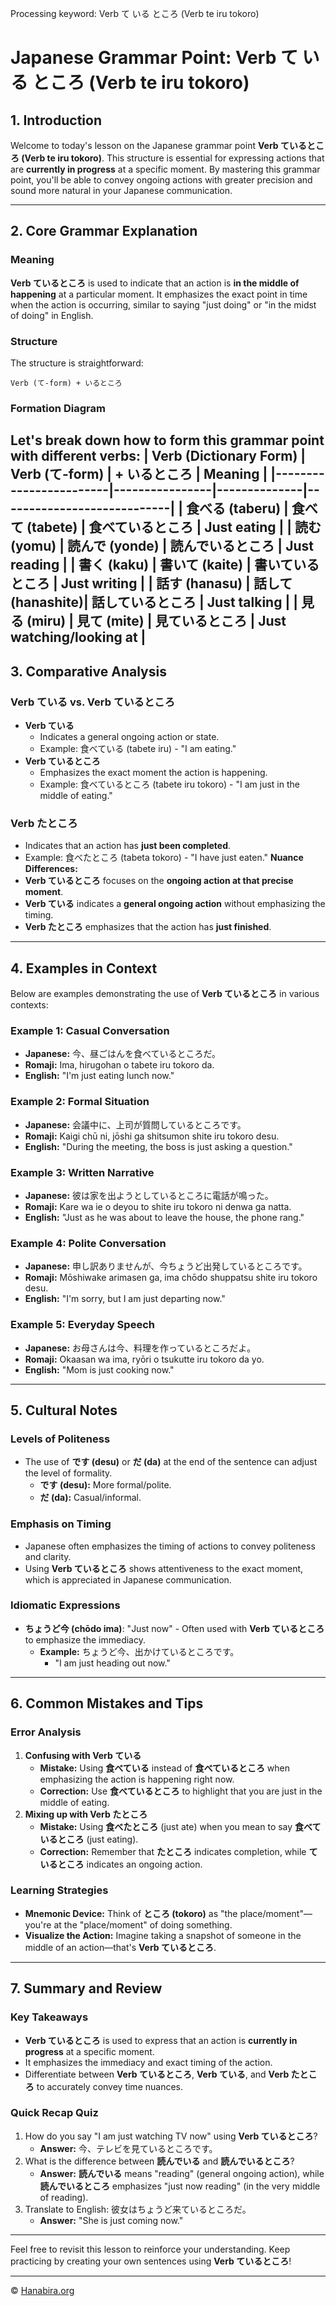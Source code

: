 Processing keyword: Verb て いる ところ (Verb te iru tokoro)
# Japanese Grammar Point: Verb て いる ところ (Verb te iru tokoro)

## 1. Introduction
Welcome to today's lesson on the Japanese grammar point **Verb ているところ (Verb te iru tokoro)**. This structure is essential for expressing actions that are **currently in progress** at a specific moment. By mastering this grammar point, you'll be able to convey ongoing actions with greater precision and sound more natural in your Japanese communication.

---
## 2. Core Grammar Explanation
### Meaning
**Verb ているところ** is used to indicate that an action is **in the middle of happening** at a particular moment. It emphasizes the exact point in time when the action is occurring, similar to saying "just doing" or "in the midst of doing" in English.
### Structure
The structure is straightforward:
```plaintext
Verb (て-form) + いるところ
```
### Formation Diagram
Let's break down how to form this grammar point with different verbs:
| Verb (Dictionary Form) | Verb (て-form) | + いるところ | Meaning                    |
|------------------------|----------------|--------------|----------------------------|
| 食べる (taberu)         | 食べて (tabete) | 食べているところ | Just eating                |
| 読む (yomu)            | 読んで (yonde)  | 読んでいるところ  | Just reading               |
| 書く (kaku)            | 書いて (kaite)  | 書いているところ  | Just writing               |
| 話す (hanasu)          | 話して (hanashite)| 話しているところ | Just talking               |
| 見る (miru)            | 見て (mite)     | 見ているところ   | Just watching/looking at   |
---
## 3. Comparative Analysis
### Verb ている vs. Verb ているところ
- **Verb ている**
  - Indicates a general ongoing action or state.
  - Example: 食べている (tabete iru) - "I am eating."
- **Verb ているところ**
  - Emphasizes the exact moment the action is happening.
  - Example: 食べているところ (tabete iru tokoro) - "I am just in the middle of eating."
### Verb たところ
- Indicates that an action has **just been completed**.
- Example: 食べたところ (tabeta tokoro) - "I have just eaten."
**Nuance Differences:**
- **Verb ているところ** focuses on the **ongoing action at that precise moment**.
- **Verb ている** indicates a **general ongoing action** without emphasizing the timing.
- **Verb たところ** emphasizes that the action has **just finished**.
---
## 4. Examples in Context
Below are examples demonstrating the use of **Verb ているところ** in various contexts:
### Example 1: Casual Conversation
- **Japanese:** 今、昼ごはんを食べているところだ。
- **Romaji:** Ima, hirugohan o tabete iru tokoro da.
- **English:** "I'm just eating lunch now."
### Example 2: Formal Situation
- **Japanese:** 会議中に、上司が質問しているところです。
- **Romaji:** Kaigi chū ni, jōshi ga shitsumon shite iru tokoro desu.
- **English:** "During the meeting, the boss is just asking a question."
### Example 3: Written Narrative
- **Japanese:** 彼は家を出ようとしているところに電話が鳴った。
- **Romaji:** Kare wa ie o deyou to shite iru tokoro ni denwa ga natta.
- **English:** "Just as he was about to leave the house, the phone rang."
### Example 4: Polite Conversation
- **Japanese:** 申し訳ありませんが、今ちょうど出発しているところです。
- **Romaji:** Mōshiwake arimasen ga, ima chōdo shuppatsu shite iru tokoro desu.
- **English:** "I'm sorry, but I am just departing now."
### Example 5: Everyday Speech
- **Japanese:** お母さんは今、料理を作っているところだよ。
- **Romaji:** Okaasan wa ima, ryōri o tsukutte iru tokoro da yo.
- **English:** "Mom is just cooking now."
---
## 5. Cultural Notes
### Levels of Politeness
- The use of **です (desu)** or **だ (da)** at the end of the sentence can adjust the level of formality.
  - **です (desu):** More formal/polite.
  - **だ (da):** Casual/informal.
### Emphasis on Timing
- Japanese often emphasizes the timing of actions to convey politeness and clarity.
- Using **Verb ているところ** shows attentiveness to the exact moment, which is appreciated in Japanese communication.
### Idiomatic Expressions
- **ちょうど今 (chōdo ima)**: "Just now" - Often used with **Verb ているところ** to emphasize the immediacy.
  - **Example:** ちょうど今、出かけているところです。
    - "I am just heading out now."
---
## 6. Common Mistakes and Tips
### Error Analysis
1. **Confusing with Verb ている**
   - **Mistake:** Using **食べている** instead of **食べているところ** when emphasizing the action is happening right now.
   - **Correction:** Use **食べているところ** to highlight that you are just in the middle of eating.
2. **Mixing up with Verb たところ**
   - **Mistake:** Using **食べたところ** (just ate) when you mean to say **食べているところ** (just eating).
   - **Correction:** Remember that **たところ** indicates completion, while **ているところ** indicates an ongoing action.
### Learning Strategies
- **Mnemonic Device:** Think of **ところ (tokoro)** as "the place/moment"—you're at the "place/moment" of doing something.
- **Visualize the Action:** Imagine taking a snapshot of someone in the middle of an action—that's **Verb ているところ**.
---
## 7. Summary and Review
### Key Takeaways
- **Verb ているところ** is used to express that an action is **currently in progress** at a specific moment.
- It emphasizes the immediacy and exact timing of the action.
- Differentiate between **Verb ているところ**, **Verb ている**, and **Verb たところ** to accurately convey time nuances.
### Quick Recap Quiz
1. How do you say "I am just watching TV now" using **Verb ているところ**?
   - **Answer:** 今、テレビを見ているところです。
2. What is the difference between **読んでいる** and **読んでいるところ**?
   - **Answer:** **読んでいる** means "reading" (general ongoing action), while **読んでいるところ** emphasizes "just now reading" (in the very middle of reading).
3. Translate to English: 彼女はちょうど来ているところだ。
   - **Answer:** "She is just coming now."
---
Feel free to revisit this lesson to reinforce your understanding. Keep practicing by creating your own sentences using **Verb ているところ**!


---

© [Hanabira.org](https://hanabira.org)
